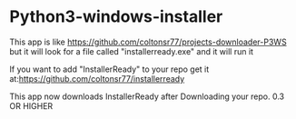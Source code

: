 # Python3-windows-installer

This app is like https://github.com/coltonsr77/projects-downloader-P3WS but it will look for a file called "installerready.exe" and it will run it

If you want to add "InstallerReady" to your repo get it at:https://github.com/coltonsr77/installerready

This app now downloads InstallerReady after Downloading your repo. 0.3 OR HIGHER
